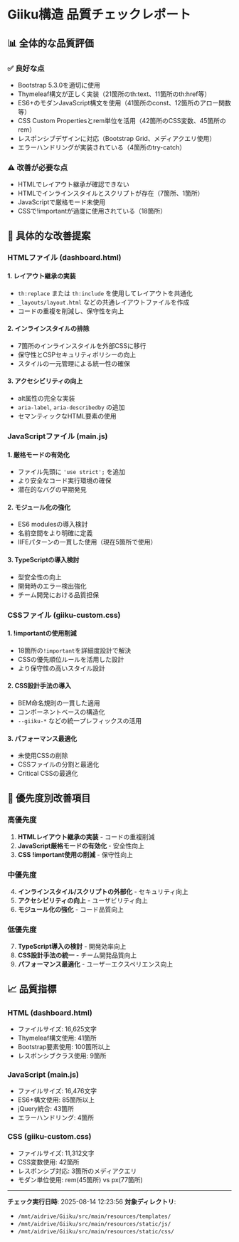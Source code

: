 # Giiku構造 品質チェックレポート

## 📊 全体的な品質評価

### ✅ 良好な点
- Bootstrap 5.3.0を適切に使用
- Thymeleaf構文が正しく実装（21箇所のth:text、11箇所のth:href等）
- ES6+のモダンJavaScript構文を使用（41箇所のconst、12箇所のアロー関数等）
- CSS Custom Propertiesとrem単位を活用（42箇所のCSS変数、45箇所のrem）
- レスポンシブデザインに対応（Bootstrap Grid、メディアクエリ使用）
- エラーハンドリングが実装されている（4箇所のtry-catch）

### ⚠️ 改善が必要な点
- HTMLでレイアウト継承が確認できない
- HTMLでインラインスタイルとスクリプトが存在（7箇所、1箇所）
- JavaScriptで厳格モード未使用
- CSSで!importantが過度に使用されている（18箇所）

## 🔧 具体的な改善提案

### HTMLファイル (dashboard.html)

#### 1. レイアウト継承の実装
- `th:replace` または `th:include` を使用してレイアウトを共通化
- `_layouts/layout.html` などの共通レイアウトファイルを作成
- コードの重複を削減し、保守性を向上

#### 2. インラインスタイルの排除
- 7箇所のインラインスタイルを外部CSSに移行
- 保守性とCSPセキュリティポリシーの向上
- スタイルの一元管理による統一性の確保

#### 3. アクセシビリティの向上
- alt属性の完全な実装
- `aria-label`, `aria-describedby` の追加
- セマンティックなHTML要素の使用

### JavaScriptファイル (main.js)

#### 1. 厳格モードの有効化
- ファイル先頭に `'use strict';` を追加
- より安全なコード実行環境の確保
- 潜在的なバグの早期発見

#### 2. モジュール化の強化
- ES6 modulesの導入検討
- 名前空間をより明確に定義
- IIFEパターンの一貫した使用（現在5箇所で使用）

#### 3. TypeScriptの導入検討
- 型安全性の向上
- 開発時のエラー検出強化
- チーム開発における品質担保

### CSSファイル (giiku-custom.css)

#### 1. !importantの使用削減
- 18箇所の`!important`を詳細度設計で解決
- CSSの優先順位ルールを活用した設計
- より保守性の高いスタイル設計

#### 2. CSS設計手法の導入
- BEM命名規則の一貫した適用
- コンポーネントベースの構造化
- `--giiku-*` などの統一プレフィックスの活用

#### 3. パフォーマンス最適化
- 未使用CSSの削除
- CSSファイルの分割と最適化
- Critical CSSの最適化

## 🎯 優先度別改善項目

### 高優先度
1. **HTMLレイアウト継承の実装** - コードの重複削減
2. **JavaScript厳格モードの有効化** - 安全性向上
3. **CSS !important使用の削減** - 保守性向上

### 中優先度
4. **インラインスタイル/スクリプトの外部化** - セキュリティ向上
5. **アクセシビリティの向上** - ユーザビリティ向上
6. **モジュール化の強化** - コード品質向上

### 低優先度
7. **TypeScript導入の検討** - 開発効率向上
8. **CSS設計手法の統一** - チーム開発品質向上
9. **パフォーマンス最適化** - ユーザーエクスペリエンス向上

## 📈 品質指標

### HTML (dashboard.html)
- ファイルサイズ: 16,625文字
- Thymeleaf構文使用: 41箇所
- Bootstrap要素使用: 100箇所以上
- レスポンシブクラス使用: 9箇所

### JavaScript (main.js)
- ファイルサイズ: 16,476文字
- ES6+構文使用: 85箇所以上
- jQuery統合: 43箇所
- エラーハンドリング: 4箇所

### CSS (giiku-custom.css)
- ファイルサイズ: 11,312文字
- CSS変数使用: 42箇所
- レスポンシブ対応: 3箇所のメディアクエリ
- モダン単位使用: rem(45箇所) vs px(77箇所)

---

**チェック実行日時**: 2025-08-14 12:23:56
**対象ディレクトリ**: 
- `/mnt/aidrive/Giiku/src/main/resources/templates/`
- `/mnt/aidrive/Giiku/src/main/resources/static/js/`
- `/mnt/aidrive/Giiku/src/main/resources/static/css/`
